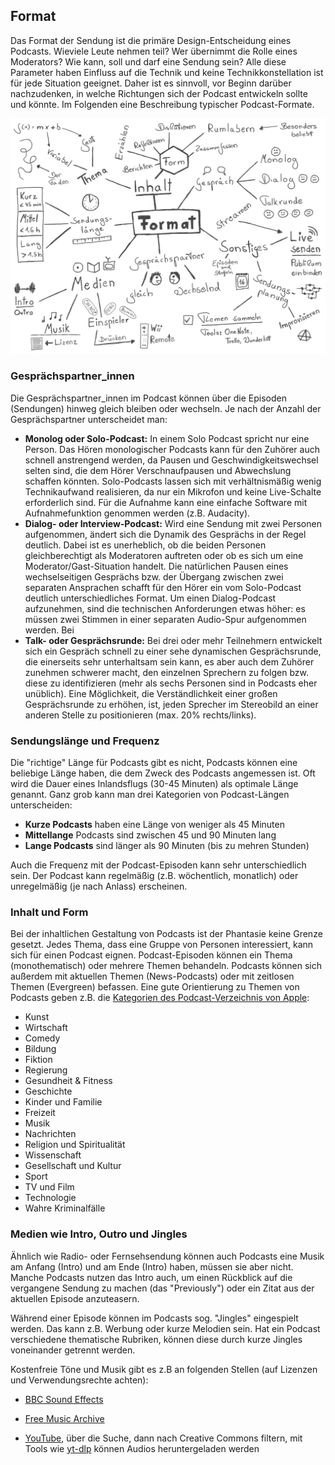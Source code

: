 ## Format

Das Format der Sendung ist die primäre Design-Entscheidung eines Podcasts. Wieviele Leute nehmen teil? Wer übernimmt die Rolle eines Moderators? Wie kann, soll und darf eine Sendung sein? Alle diese Parameter haben Einfluss auf die Technik und keine Technikkonstellation ist für jede Situation geeignet. Daher ist es sinnvoll, vor Beginn darüber nachzudenken, in welche Richtungen sich der Podcast entwickeln sollte und könnte. Im Folgenden eine Beschreibung typischer Podcast-Formate.

![Originalbild: Marco Hitschler auf zirkusliebe.de, CC BY, <https://www.unmus.de/podcast-in-a-nutshell/>](images/1200px-Zirkusliebe-cc-by-podcast-in-a-nutshell-format.png)

### Gesprächspartner_innen

Die Gesprächspartner_innen im Podcast können über die Episoden (Sendungen) hinweg gleich bleiben oder wechseln. Je nach der Anzahl der Gesprächspartner unterscheidet man:

* **Monolog oder Solo-Podcast:** In einem Solo Podcast spricht nur eine Person. Das Hören monologischer Podcasts kann für den Zuhörer auch schnell anstrengend werden, da Pausen und Geschwindigkeitswechsel selten sind, die dem Hörer Verschnaufpausen und Abwechslung schaffen könnten. Solo-Podcasts lassen sich mit verhältnismäßig wenig Technikaufwand realisieren, da nur ein Mikrofon und keine Live-Schalte erforderlich sind. Für die Aufnahme kann eine einfache Software mit Aufnahmefunktion genommen werden (z.B. Audacity).
* **Dialog- oder Interview-Podcast:** Wird eine Sendung mit zwei Personen aufgenommen, ändert sich die Dynamik des Gesprächs in der Regel deutlich. Dabei ist es unerheblich, ob die beiden Personen gleichberechtigt als Moderatoren auftreten oder ob es sich um eine Moderator/Gast-Situation handelt. Die natürlichen Pausen eines wechselseitigen Gesprächs bzw. der Übergang zwischen zwei separaten Ansprachen schafft für den Hörer ein vom Solo-Podcast deutlich unterschiedliches Format. Um einen Dialog-Podcast aufzunehmen, sind die technischen Anforderungen etwas höher: es müssen zwei Stimmen in einer separaten Audio-Spur aufgenommen werden. Bei  
* **Talk- oder Gesprächsrunde:** Bei drei oder mehr Teilnehmern entwickelt sich ein Gespräch schnell zu einer sehe dynamischen Gesprächsrunde, die einerseits sehr unterhaltsam sein kann, es aber auch dem Zuhörer zunehmen schwerer macht, den einzelnen Sprechern zu folgen bzw. diese zu identifizieren (mehr als sechs Personen sind in Podcasts eher unüblich). Eine Möglichkeit, die Verständlichkeit einer großen Gesprächsrunde zu erhöhen, ist, jeden Sprecher im Stereobild an einer anderen Stelle zu positionieren (max. 20% rechts/links). 

### Sendungslänge und Frequenz

Die "richtige" Länge für Podcasts gibt es nicht, Podcasts können eine beliebige Länge haben, die dem Zweck des Podcasts angemessen ist. Oft wird die Dauer eines Inlandsflugs (30-45 Minuten) als optimale Länge genannt. Ganz grob kann man drei Kategorien von Podcast-Längen unterscheiden:

* **Kurze Podcasts** haben eine Länge von weniger als 45 Minuten
* **Mittellange** Podcasts sind zwischen 45 und 90 Minuten lang
* **Lange Podcasts** sind länger als 90 Minuten (bis zu mehren Stunden)

Auch die Frequenz mit der Podcast-Episoden kann sehr unterschiedlich sein. Der Podcast kann regelmäßig (z.B. wöchentlich, monatlich) oder unregelmäßig (je nach Anlass) erscheinen.

### Inhalt und Form

Bei der inhaltlichen Gestaltung von Podcasts ist der Phantasie keine Grenze gesetzt. Jedes Thema, dass eine Gruppe von Personen interessiert, kann sich für einen Podcast eignen. Podcast-Episoden können ein Thema (monothematisch) oder mehrere Themen behandeln. Podcasts können sich außerdem mit aktuellen Themen (News-Podcasts) oder mit zeitlosen Themen (Evergreen) befassen. Eine gute Orientierung zu Themen von Podcasts geben z.B. die [Kategorien des Podcast-Verzeichnis von Apple](https://podcasters.apple.com/de-de/support/1691-apple-podcasts-categories):

* Kunst
* Wirtschaft
* Comedy
* Bildung
* Fiktion
* Regierung
* Gesundheit & Fitness
* Geschichte
* Kinder und Familie
* Freizeit
* Musik
* Nachrichten
* Religion und Spiritualität
* Wissenschaft
* Gesellschaft und Kultur
* Sport
* TV und Film
* Technologie
* Wahre Kriminalfälle

### Medien wie Intro, Outro und Jingles

Ähnlich wie Radio- oder Fernsehsendung können auch Podcasts eine Musik am Anfang (Intro) und am Ende (Intro) haben, müssen sie aber nicht. Manche Podcasts nutzen das Intro auch, um einen Rückblick auf die vergangene Sendung zu machen (das "Previously") oder ein Zitat aus der aktuellen Episode anzuteasern.

Während einer Episode können im Podcasts sog. "Jingles" eingespielt werden. Das kann z.B. Werbung oder kurze Melodien sein. Hat ein Podcast verschiedene thematische Rubriken, können diese durch kurze Jingles voneinander getrennt werden.

Kostenfreie Töne und Musik gibt es z.B an folgenden Stellen (auf Lizenzen und Verwendungsrechte achten):

- [BBC Sound Effects](https://sound-effects.bbcrewind.co.uk)

- [Free Music Archive](https://freemusicarchive.org/home)

- [YouTube](https://youtube.com), über die Suche, dann nach Creative Commons filtern, mit Tools wie [yt-dlp](https://github.com/yt-dlp/yt-dlp) können Audios heruntergeladen werden
